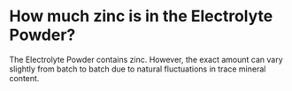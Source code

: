 # How much zinc is in the Electrolyte Powder?

The Electrolyte Powder contains zinc. However, the exact amount can vary slightly from batch to batch due to natural fluctuations in trace mineral content.